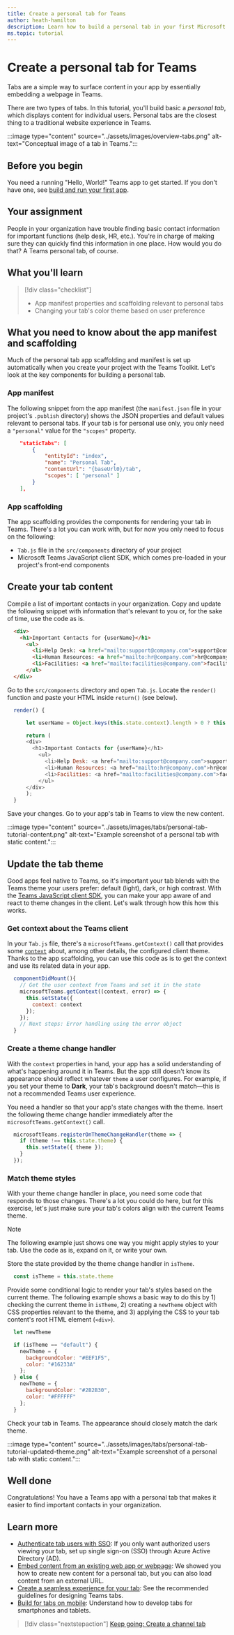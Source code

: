 ```yaml
---
title: Create a personal tab for Teams
author: heath-hamilton
description: Learn how to build a personal tab in your first Microsoft Teams app.
ms.topic: tutorial
---
```

# Create a personal tab for Teams

Tabs are a simple way to surface content in your app by essentially embedding a webpage in Teams.

There are two types of tabs. In this tutorial, you'll build basic a *personal tab*, which displays content for individual users. Personal tabs are the closest thing to a traditional website experience in Teams.

:::image type="content" source="../assets/images/overview-tabs.png" alt-text="Conceptual image of a tab in Teams.":::

## Before you begin

You need a running "Hello, World!" Teams app to get started. If you don't have one, see [build and run your first app](../build-your-first-app/build-and-run.md).

## Your assignment

People in your organization have trouble finding basic contact information for important functions (help desk, HR, etc.). You're in charge of making sure they can quickly find this information in one place. How would you do that? A Teams personal tab, of course.

## What you'll learn

> [!div class="checklist"]
>
> * App manifest properties and scaffolding relevant to personal tabs
> * Changing your tab's color theme based on user preference

## What you need to know about the app manifest and scaffolding

Much of the personal tab app scaffolding and manifest is set up automatically when you create your project with the Teams Toolkit. Let's look at the key components for building a personal tab.

### App manifest

The following snippet from the app manifest (the `manifest.json` file in your project's `.publish` directory) shows the JSON properties and default values relevant to personal tabs. If your tab is for personal use only, you only need a `"personal"` value for the `"scopes"` property.

```json
    "staticTabs": [
        {
            "entityId": "index",
            "name": "Personal Tab",
            "contentUrl": "{baseUrl0}/tab",
            "scopes": [ "personal" ]
        }
    ],
```

### App scaffolding

The app scaffolding provides the components for rendering your tab in Teams. There's a lot you can work with, but for now you only need to focus on the following:

* `Tab.js` file in the `src/components` directory of your project
* Microsoft Teams JavaScript client SDK, which comes pre-loaded in your project's front-end components

## Create your tab content

Compile a list of important contacts in your organization. Copy and update the following snippet with information that's relevant to you or, for the sake of time, use the code as is.

```html
  <div>
    <h1>Important Contacts for {userName}</h1>
      <ul>
        <li>Help Desk: <a href="mailto:support@company.com">support@company.com</a></li>
        <li>Human Resources: <a href="mailto:hr@company.com">hr@company.com</a></li>
        <li>Facilities: <a href="mailto:facilities@company.com">facilities@company.com</a></li>
      </ul>
  </div>
```

Go to the `src/components` directory and open `Tab.js`. Locate the `render()` function and paste your HTML inside `return()` (see below).

```Javascript
  render() {

      let userName = Object.keys(this.state.context).length > 0 ? this.state.context['upn'] : "";

      return (
      <div>
        <h1>Important Contacts for {userName}</h1>
          <ul>
            <li>Help Desk: <a href="mailto:support@company.com">support@company.com</a></li>
            <li>Human Resources: <a href="mailto:hr@company.com">hr@company.com</a></li>
            <li>Facilities: <a href="mailto:facilities@company.com">facilities@company.com</a></li>
          </ul>
      </div>
      );
  }
```

Save your changes. Go to your app's tab in Teams to view the new content.

:::image type="content" source="../assets/images/tabs/personal-tab-tutorial-content.png" alt-text="Example screenshot of a personal tab with static content.":::

## Update the tab theme

Good apps feel native to Teams, so it's important your tab blends with the Teams theme your users prefer: default (light), dark, or high contrast. With the [Teams JavaScript client SDK](/javascript/api/overview/msteams-client), you can make your app aware of and react to theme changes in the client. Let's walk through how this how this works.

### Get context about the Teams client

In your `Tab.js` file, there's a `microsoftTeams.getContext()` call that provides some [`context`](https://docs.microsoft.com/en-us/javascript/api/@microsoft/teams-js/microsoftteams.context?view=msteams-client-js-latest) about, among other details, the configured client theme. Thanks to the app scaffolding, you can use this code as is to get the context and use its related data in your app.

```Javascript
  componentDidMount(){
    // Get the user context from Teams and set it in the state
    microsoftTeams.getContext((context, error) => {
      this.setState({
        context: context
      });
    });
    // Next steps: Error handling using the error object
  }
```

### Create a theme change handler

With the `context` properties in hand, your app has a solid understanding of what's happening around it in Teams. But the app still doesn't know its appearance should reflect whatever `theme` a user configures. For example, if you set your theme to **Dark**, your tab's background doesn't match—this is not a recommended Teams user experience.

You need a handler so that your app's state changes with the theme. Insert the following theme change handler immediately after the `microsoftTeams.getContext()` call.

```Javascript
  microsoftTeams.registerOnThemeChangeHandler(theme => {
    if (theme !== this.state.theme) {
      this.setState({ theme });  
    }
  });
```

### Match theme styles

With your theme change handler in place, you need some code that responds to those changes. There's a lot you could do here, but for this exercise, let's just make sure your tab's colors align with the current Teams theme.

> [!NOTE]
> The following example just shows one way you might apply styles to your tab. Use the code as is, expand on it, or write your own.

Store the state provided by the theme change handler in `isTheme`.

```Javascript
  const isTheme = this.state.theme
```

Provide some conditional logic to render your tab's styles based on the current theme. The following example shows a basic way to do this by 1) checking the current theme in `isTheme`, 2) creating a `newTheme` object with CSS properties relevant to the theme, and 3) applying the CSS to your tab content's root HTML element (`<div>`).

```Javascript
  let newTheme

  if (isTheme == "default") {
    newTheme = {
      backgroundColor: "#EEF1F5",
      color: "#16233A"
    };
  } else {
    newTheme = {
      backgroundColor: "#2B2B30",
      color: "#FFFFFF"
    };
  }
```

Check your tab in Teams. The appearance should closely match the dark theme.

:::image type="content" source="../assets/images/tabs/personal-tab-tutorial-updated-theme.png" alt-text="Example screenshot of a personal tab with static content.":::

## Well done

Congratulations! You have a Teams app with a personal tab that makes it easier to find important contacts in your organization.

## Learn more

* [Authenticate tab users with SSO](../tabs/how-to/authentication/auth-aad-sso.md): If you only want authorized users viewing your tab, set up single sign-on (SSO) through Azure Active Directory (AD).
* [Embed content from an existing web app or webpage](../tabs/how-to/add-tab#tab-requirements): We showed you how to create new content for a personal tab, but you can also load content from an external URL.
* [Create a seamless experience for your tab](../tabs/design/tabs.md): See the recommended guidelines for designing Teams tabs.
* [Build for tabs on mobile](../tabs/design/tabs-mobile.md): Understand how to develop tabs for smartphones and tablets.

> [!div class="nextstepaction"]
> [Keep going: Create a channel tab](../build-your-first-app/add-channel-tab.md)
